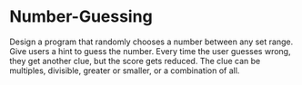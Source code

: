 # Number-Guessing
Design a program that randomly chooses a number between any set range. Give users a hint to guess the number. Every time the user guesses wrong, they get another clue, but the score gets reduced. The clue can be multiples, divisible, greater or smaller, or a combination of all.
